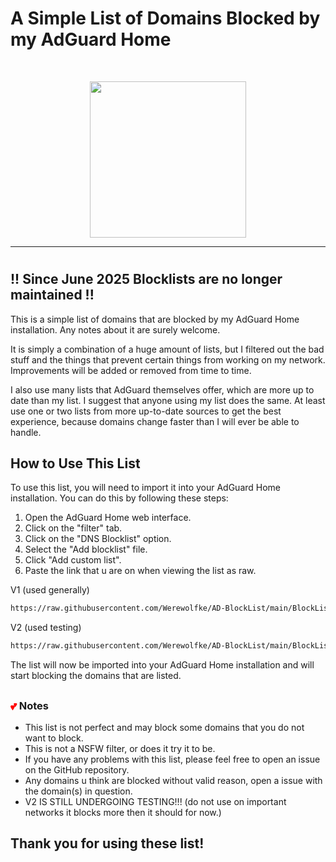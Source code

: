 # A Simple List of Domains Blocked by my AdGuard Home

</p>
<br/>
<p align="center">
<img src="https://github.com/Werewolfke/AD-BlockList/assets/104201837/aef539ad-c25d-48d2-af6a-19da130760b2" width="250px" height="250px">
</p>
<hr/>


#     
##    
## !! Since June 2025 Blocklists are no longer maintained !!

This is a simple list of domains that are blocked by my AdGuard Home installation. Any notes about it are surely welcome.

It is simply a combination of a huge amount of lists, but I filtered out the bad stuff and the things that prevent certain things from working on my network. Improvements will be added or removed from time to time.

I also use many lists that AdGuard themselves offer, which are more up to date than my list. I suggest that anyone using my list does the same. At least use one or two lists from more up-to-date sources to get the best experience, because domains change faster than I will ever be able to handle.

## How to Use This List

To use this list, you will need to import it into your AdGuard Home installation. You can do this by following these steps:

1. Open the AdGuard Home web interface.
2. Click on the "filter" tab.
3. Click on the "DNS Blocklist" option.
4. Select the "Add blocklist" file.
5. Click "Add custom list".
6. Paste the link that u are on when viewing the list as raw.

V1 (used generally)
```sh
https://raw.githubusercontent.com/Werewolfke/AD-BlockList/main/BlockList/BlockList_V1.txt
```

V2 (used testing)
```sh
https://raw.githubusercontent.com/Werewolfke/AD-BlockList/main/BlockList/Beta/BlockList_V2.txt
```

The list will now be imported into your AdGuard Home installation and will start blocking the domains that are listed.
##  
##  
<h3><span style="color:red;">&#x1f495;</span> Notes</h3>


* This list is not perfect and may block some domains that you do not want to block.
* This is not a NSFW filter, or does it try it to be.
* If you have any problems with this list, please feel free to open an issue on the GitHub repository.
* Any domains u think are blocked without valid reason, open a issue with the domain(s) in question.
* V2 IS STILL UNDERGOING TESTING!!! (do not use on important networks it blocks more then it should for now.)

## Thank you for using these list!
